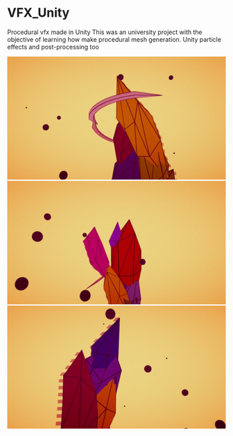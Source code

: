 # VFX_Unity
Procedural vfx made in Unity
This was an university project with the objective of learning how make procedural mesh generation. Unity particle effects and post-processing too

![Image1](https://github.com/ElToChetao/VFX_Unity/blob/master/ReadmeImages/Image1.png)
![Image2](https://github.com/ElToChetao/VFX_Unity/blob/master/ReadmeImages/Image2.png)
![Image3](https://github.com/ElToChetao/VFX_Unity/blob/master/ReadmeImages/Image3.png)
